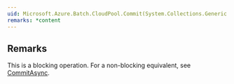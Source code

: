 ```yaml
---  
uid: Microsoft.Azure.Batch.CloudPool.Commit(System.Collections.Generic.IEnumerable{Microsoft.Azure.Batch.BatchClientBehavior})  
remarks: *content  
---  
```

  
## Remarks  
 This is a blocking operation. For a non-blocking equivalent, see [CommitAsync](assetId:///M:Microsoft.Azure.Batch.CloudPool.CommitAsync(System.Collections.Generic.IEnumerable{Microsoft.Azure.Batch.BatchClientBehavior},System.Threading.CancellationToken)?qualifyHint=False&autoUpgrade=True).